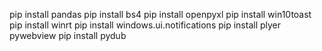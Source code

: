 pip install pandas
pip install bs4
pip install openpyxl
pip install win10toast
pip install winrt
pip install windows.ui.notifications
pip install plyer pywebview
pip install pydub
